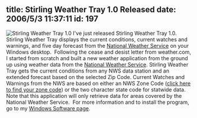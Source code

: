 title: Stirling Weather Tray 1.0 Released
date: 2006/5/3 11:37:11
id: 197
---
![Stirling Weather Tray 1.0](/software/windows/stirlingweather/StirlingWeatherTray1.jpg) I've just released Stirling Weather Tray 1.0.  Stirling Weather Tray displays the current conditions, current watches and warnings, and five day forecast from the [National Weather Service](http://www.weather.gov) on your Windows desktop.  Following the cease and desist letter from weather.com, I started from scratch and built a new weather application from the ground up using weather data from the [National Weather Service](http://www.weather.gov/). Stirling Weather Tray gets the current conditions from any NWS data station and an extended forecast based on the selected Zip Code. Current Watches and Warnings from the NWS are based on either an NWS Zone Code ([click here to find your zone code](http://weather.gov/alerts/)) or the two character state code for statwide data.  Note that this application will only retrieve data for areas covered by the National Weather Service.  For more information and to install the program, go to my [Windows Software page](Windows.aspx).